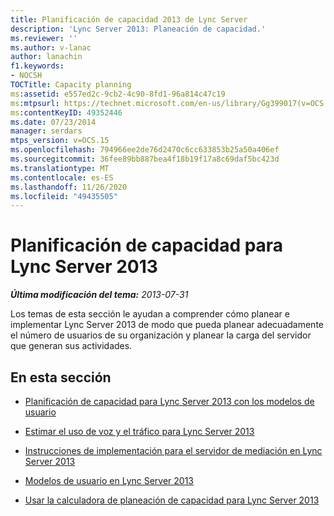 ```yaml
---
title: Planificación de capacidad 2013 de Lync Server
description: 'Lync Server 2013: Planeación de capacidad.'
ms.reviewer: ''
ms.author: v-lanac
author: lanachin
f1.keywords:
- NOCSH
TOCTitle: Capacity planning
ms:assetid: e557ed2c-9cb2-4c90-8fd1-96a814c47c19
ms:mtpsurl: https://technet.microsoft.com/en-us/library/Gg399017(v=OCS.15)
ms:contentKeyID: 49352446
ms.date: 07/23/2014
manager: serdars
mtps_version: v=OCS.15
ms.openlocfilehash: 794966ee2de76d2470c6cc633853b25a50a406ef
ms.sourcegitcommit: 36fee89bb887bea4f18b19f17a8c69daf5bc423d
ms.translationtype: MT
ms.contentlocale: es-ES
ms.lasthandoff: 11/26/2020
ms.locfileid: "49435505"
---
```

# <a name="capacity-planning-for-lync-server-2013"></a>Planificación de capacidad para Lync Server 2013

<div data-xmlns="http://www.w3.org/1999/xhtml">

<div class="topic" data-xmlns="http://www.w3.org/1999/xhtml" data-msxsl="urn:schemas-microsoft-com:xslt" data-cs="https://msdn.microsoft.com/">

<div data-asp="https://msdn2.microsoft.com/asp">



</div>

<div id="mainSection">

<div id="mainBody">

<span> </span>

_**Última modificación del tema:** 2013-07-31_

Los temas de esta sección le ayudan a comprender cómo planear e implementar Lync Server 2013 de modo que pueda planear adecuadamente el número de usuarios de su organización y planear la carga del servidor que generan sus actividades.

<div>

## <a name="in-this-section"></a>En esta sección

  - [Planificación de capacidad para Lync Server 2013 con los modelos de usuario](lync-server-2013-capacity-planning-using-the-user-models.md)

  - [Estimar el uso de voz y el tráfico para Lync Server 2013](lync-server-2013-estimating-voice-usage-and-traffic.md)

  - [Instrucciones de implementación para el servidor de mediación en Lync Server 2013](lync-server-2013-deployment-guidelines-for-mediation-server.md)

  - [Modelos de usuario en Lync Server 2013](lync-server-2013-user-models.md)

  - [Usar la calculadora de planeación de capacidad para Lync Server 2013](lync-server-2013-capacity-planning-calculator.md)

</div>

</div>

<span> </span>

</div>

</div>

</div>

